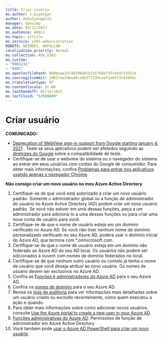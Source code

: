 ```yaml
---
title: Criar usuário
ms.author: v-aiyengar
author: AshaIyengar21
manager: dansimp
ms.date: 03/11/2021
ms.audience: Admin
ms.topic: article
ms.service: o365-administration
ROBOTS: NOINDEX, NOFOLLOW
localization_priority: Normal
ms.collection: Adm_O365
ms.custom:
- "9003231"
- "9403"
ms.openlocfilehash: 800baae2d748708d8cb7a5fb0e73fce5dcf455cb
ms.sourcegitcommit: 2d617ae59eed0ce8b571339ceefce6473c03b94c
ms.translationtype: MT
ms.contentlocale: pt-BR
ms.lasthandoff: 05/19/2021
ms.locfileid: "52569699"
---
```

# <a name="create-user"></a>Criar usuário

**COMUNICADO:**

- [Deprecation of WebView sign-in support from Google starting january 4, 2021](/azure/active-directory/external-identities/google-federation#deprecation-of-webview-sign-in-support) . Teste se seus aplicativos podem ser afetados seguindo as [diretrizes do Google](https://go.microsoft.com/fwlink/?linkid=2157323) sobre a compatibilidade de teste.
- Certifique-se de usar o webview do sistema ou o navegador do sistema ao entrar em seus usuários com contas do Google de consumidor. Para obter mais informações, confira [Problemas para entrar nos aplicativos usando apenas o navegador Chrome](/office365/troubleshoot/miscellaneous/chrome-behavior-affects-applications).

**Não consigo criar um novo usuário no meu Azure Active Directory**

1. Certifique-se de que você está autorizado a criar um novo usuário padrão. Somente o administrador global ou a função de administrador do usuário no Azure Active Directory (AD) podem criar um novo usuário padrão. Se você não estiver em uma dessas funções, peça a um administrador para adicioná-lo a uma dessas funções ou para criar uma nova conta de usuário para você.
1. Certifique-se de que o nome de usuário esteja em um domínio verificado no Azure AD. Se você não tiver nenhum nome de domínio personalizado verificado no seu Azure AD, poderá usar o domínio inicial do Azure AD, que termina com *.onmicrosoft.com.
1. Certifique-se de que o nome de usuário esteja em um domínio não federado ao Azure AD do seu AD local. Os usuários não podem ser adicionados à nuvem com nomes de domínio federados no local.
1. Certifique-se de que nenhum outro usuário ou contato já tenha o nome de usuário que você deseja atribuir ao novo usuário. Os nomes de usuário devem ser exclusivos no Azure AD.
1. Confira as [Funções e administradores do Azure AD](https://portal.azure.com/#blade/Microsoft_AAD_IAM/ActiveDirectoryMenuBlade/RolesAndAdministrators) para o seu Azure AD.
1. Confira os [nomes de domínio](https://portal.azure.com/#blade/Microsoft_AAD_IAM/ActiveDirectoryMenuBlade/RolesAndAdministrators) para o seu Azure AD.
1. Revise os [logs de auditoria](https://portal.azure.com/#blade/Microsoft_AAD_IAM/ActiveDirectoryMenuBlade/RolesAndAdministrators) para ver informações mais detalhadas sobre um usuário criado ou excluído recentemente, como quem executou a ação e quando.
1. Para obter mais informações sobre como adicionar novos usuários, consulte [Use the Azure portal to create a new user in your Azure AD](/azure/active-directory/active-directory-users-create-azure-portal).
1. [Funções administrativas do Azure AD](/azure/active-directory/active-directory-assign-admin-roles): Permissões de função de administrador em Azure Active Directory
1. Você também pode [usar o Azure AD PowerShell para criar um novo usuário](/powershell/module/azuread/new-azureaduser?view=azureadps-2.0).
